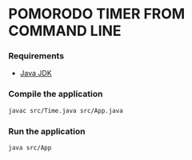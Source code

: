 # POMORODO TIMER FROM COMMAND LINE

### Requirements
- [Java JDK](https://openjdk.org/)

### Compile the application
```bash
javac src/Time.java src/App.java
```

### Run the application
```bash
java src/App
```
